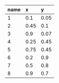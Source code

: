 |name|x|y|
|:----|:----|:----|
|1|0.1|0.05|
|2|0.45|0.1|
|3|0.9|0.07|
|4|0.25|0.45|
|5|0.75|0.45|
|6|0.2|0.9|
|7|0.5|0.8|
|8|0.9|0.7|